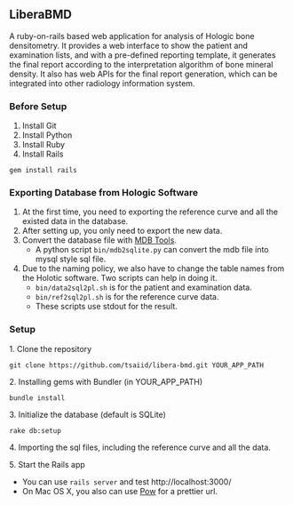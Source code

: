 ## LiberaBMD

A ruby-on-rails based web application for analysis of Hologic bone densitometry. It provides a web interface to show the patient and examination lists, and with a pre-defined reporting template, it generates the final report according to the interpretation algorithm of bone mineral density. It also has web APIs for the final report generation, which can be integrated into other radiology information system.

### Before Setup

1. Install Git
2. Install Python
3. Install Ruby
4. Install Rails

```
gem install rails 
```

### Exporting Database from Hologic Software

1. At the first time, you need to exporting the reference curve and all the existed data in the database. 
2. After setting up, you only need to export the new data.
3. Convert the database file with [MDB Tools].
	- A python script `bin/mdb2sqlite.py` can convert the mdb file into mysql style sql file.
4. Due to the naming policy, we also have to change the table names from the Holotic software. Two scripts can help in doing it. 
	- `bin/data2sql2pl.sh` is for the patient and examination data.
  	- `bin/ref2sql2pl.sh` is for the reference curve data.
  	- These scripts use stdout for the result.

[MDB Tools]:  http://mdbtools.sourceforge.net/

### Setup

1\. Clone the repository

```
git clone https://github.com/tsaiid/libera-bmd.git YOUR_APP_PATH
```

2\. Installing gems with Bundler (in YOUR_APP_PATH)
 
```
bundle install
```

3\. Initialize the database (default is SQLite)

```
rake db:setup
```

4\. Importing the sql files, including the reference curve and all the data. 

5\. Start the Rails app

- You can use `rails server` and test http://localhost:3000/
- On Mac OS X, you also can use [Pow] for a prettier url.  

[Pow]:	http://pow.cx/

